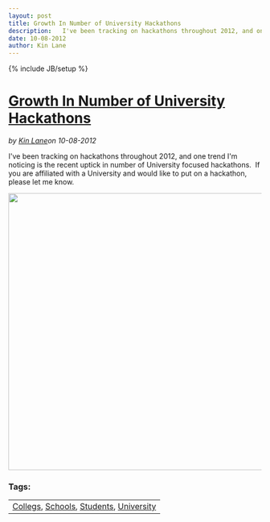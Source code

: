 ---layout: posttitle: Growth In Number of University Hackathonsdescription:   I've been tracking on hackathons throughout 2012, and one trend I'm noticing is the recent uptick in number of University focused hackathons.  &nbsp;If you are affiliated with a University and would like to put on a hackathon, please let me know.date: 10-08-2012author: Kin Lane---{% include JB/setup %}<h1 class="title"><a href="#" rel="bookmark" title="Growth In Number of University Hackathons">Growth In Number of University Hackathons</a></h1><i><span class="small">by</span> <a href="https://plus.google.com/106460238807821851374" rel="author">Kin Lane</a><span class="small">on</span> <span class="post-date">10-08-2012</span></i><p></p><p>I've been tracking on hackathons throughout 2012, and one trend I'm noticing is the recent uptick in number of University focused hackathons. &nbsp;If you are affiliated with a University and would like to put on a hackathon, please let me know.</p>
<p><img style="display: block; margin-left: auto; margin-right: auto;" src="https://s3.amazonaws.com/kinlane-productions/hackweekends/Hackathons-Universities-2012.png" alt="" width="550" /></p><h3>Tags:</h3><center><table cellpadding="5" cellspacing="5" width="90%" border="0"><tr><td><a href="/blog/tag.php?Search_Tag=Collegs">Collegs</a>, <a href="/blog/tag.php?Search_Tag=Schools">Schools</a>, <a href="/blog/tag.php?Search_Tag=Students">Students</a>, <a href="/blog/tag.php?Search_Tag=University">University</a></td></tr></table><br />